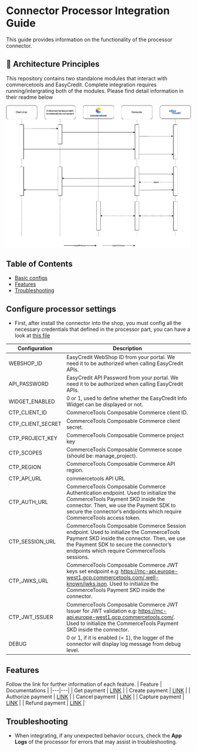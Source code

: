 # Connector Processor Integration Guide

This guide provides information on the functionality of the processor connector.


## 📐 Architecture Principles

This repository contains two standalone modules that interact with commercetools and EasyCredit.
Complete integration requires running/intergrating both of the modules. Please find detail information in their readme below

![Payment flow](../docs/assets/payment-flow.png "Payment flow")

## Table of Contents

- [Basic configs](#configure-processor-settings)
- [Features](#features)
- [Troubleshooting](#troubleshooting)

## Configure processor settings

- First, after install the connector into the shop, you must config all the necessary credentials that defined in the processor part, you can have a look at [this file](../connect.yaml)

| Configuration | Description |
| --- | --- |
| WEBSHOP_ID | EasyCredit WebShop ID from your portal. We need it to be authorized when calling EasyCredit APIs. |
| API_PASSWORD | EasyCredit API Password from your portal. We need it to be authorized when calling EasyCredit APIs. |
| WIDGET_ENABLED | 0 or 1, used to define whether the EasyCredit Info Widget can be displayed or not. |
| CTP_CLIENT_ID | CommerceTools Composable Commerce client ID. |
| CTP_CLIENT_SECRET | CommerceTools Composable Commerce client secret. |
| CTP_PROJECT_KEY | CommerceTools Composable Commerce project key |
| CTP_SCOPES | CommerceTools Composable Commerce scope (should be: manage_project). |
| CTP_REGION | CommerceTools Composable Commerce API region. |
| CTP_API_URL | commercetools API URL |
| CTP_AUTH_URL | CommerceTools Composable Commerce Authentication endpoint. Used to initialize the CommerceTools Payment SKD inside the connector. Then, we use the Payment SDK to secure the connector’s endpoints which require CommerceTools access token. |
| CTP_SESSION_URL | CommerceTools Composable Commerce Session endpoint. Used to initialize the CommerceTools Payment SKD inside the connector. Then, we use the Payment SDK to secure the connector’s endpoints which require CommerceTools sessions. |
| CTP_JWKS_URL | CommerceTools Composable Commerce JWT keys set endpoint e.g: https://mc-api.europe-west1.gcp.commercetools.com/.well-known/jwks.json. Used to initialize the CommerceTools Payment SKD inside the connector. |
| CTP_JWT_ISSUER |  CommerceTools Composable Commerce JWT Issuer for JWT validation e.g: https://mc-api.europe-west1.gcp.commercetools.com/. Used to initialize the CommerceTools Payment SKD inside the connector. |
| DEBUG | 0 or 1, if it is enabled (= 1), the logger of the connector will display log message from debug level. |

## Features
Follow the link for further information of each feature.
| Feature | Documentations |
|---|---|
| Get payment | [LINK](/docs/GetPayment.md) |
| Create payment | [LINK](/docs/CreatePayment.md) |
| Authorize payment | [LINK](/docs/AuthorizePayment.md) |
| Cancel payment | [LINK](/docs/CancelPayment.md) |
| Capture payment | [LINK](/docs/CapturePayment.md) |
| Refund payment | [LINK](/docs/RefundPayment.md) |

## Troubleshooting

- When integrating, if any unexpected behavior occurs, check the **App Logs** of the processor for errors that may assist in troubleshooting.
